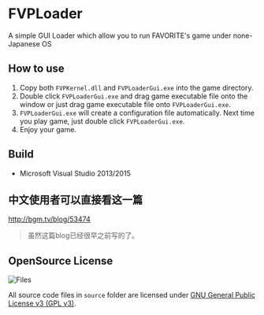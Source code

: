 # FVPLoader 


A simple GUI Loader which allow you to run FAVORITE's game under none-Japanese OS  

## How to use
1. Copy both `FVPKernel.dll` and `FVPLoaderGui.exe` into the game directory.
2. Double click `FVPLoaderGui.exe` and drag game executable file onto the window or just drag game executable file onto `FVPLoaderGui.exe`.
3. `FVPLoaderGui.exe` will create a configuration file automatically. Next time you play game, just double click `FVPLoaderGui.exe`.
4. Enjoy your game.


## Build
- Microsoft Visual Studio 2013/2015


## 中文使用者可以直接看这一篇
http://bgm.tv/blog/53474 
>虽然这篇blog已经很早之前写的了。

## OpenSource License  

![Files](https://www.gnu.org/graphics/gplv3-127x51.png)

All source code files in `source` folder are licensed under [GNU General Public License v3 (GPL v3)](https://www.gnu.org/licenses/gpl-3.0.en.html).

